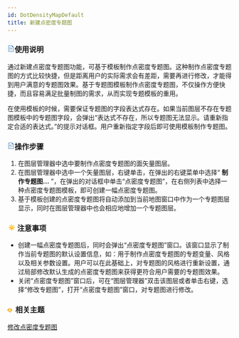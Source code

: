 ```yaml
---
id: DotDensityMapDefault
title: 新建点密度专题图
---
```

### ![](../../img/read.gif)使用说明

通过新建点密度专题图功能，可基于模板制作点密度专题图。这种制作点密度专题图的方式比较快捷，但是距离用户的实际需求会有差距，需要再进行修改，才能得到用户满意的专题图效果。基于专题图模板制作点密度专题图，不仅操作方便快捷，而且容易满足批量制图的需求，从而实现专题模板的重用。

在使用模板的时候，需要保证专题图的字段表达式存在。如果当前图层不存在专题图模板中的专题图字段，会弹出“表达式不存在，所以专题图无法显示。请重新指定合适的表达式。”的提示对话框。用户重新指定字段后即可使用模板制作专题图。

### ![](../../img/read.gif)操作步骤

  1. 在图层管理器中选中要制作点密度专题图的面矢量图层。
  2. 在图层管理器中选中一个矢量图层，右键单击，在弹出的右键菜单中选择“ **制作专题图...** ”，在弹出的对话框中单击“点密度专题图”，在右侧列表中选择一种点密度专题图模板，即可创建一幅点密度专题图。 
  3. 基于模板创建的点密度专题图将自动添加到当前地图窗口中作为一个专题图层显示，同时在图层管理器中也会相应地增加一个专题图层。

### ![](../../img/note.png)注意事项

  * 创建一幅点密度专题图后，同时会弹出“点密度专题图”窗口。该窗口显示了制作当前专题图的默认设置信息，如：用于制作点密度专题图的专题变量、风格以及相关参数设置。用户可以在此基础上，对专题图的风格进行重新设置，通过局部修改默认生成的点密度专题图来获得更符合用户需要的专题图效果。
  * 关闭“点密度专题图”窗口后，可在“图层管理器”双击该图层或者单击右键，选择“修改专题图”，打开“点密度专题图”窗口，对专题图进行修改。

### ![](../../img/seealso.png) 相关主题

 [修改点密度专题图](DotDensityMapGroupDia)


